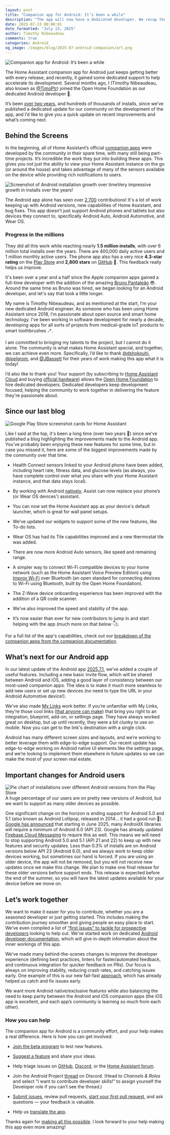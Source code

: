 ```yaml
---
layout: post
title: "Companion app for Android: It’s been a while"
description: "The app will now have a dedicated developer. We recap the two years of development and the future of the app."
date: 2025-07-23 00:00:01
date_formatted: "July 23, 2025"
author: Timothy Nibeaudeau
comments: true
categories: Android
og_image: /images/blog/2025-07-android-companion/art.png
---
```


<img src='/images/blog/2025-07-android-companion/art.png' style='border: 0;box-shadow: none;' alt="Companion app for Android: It’s been a while">

The Home Assistant companion app for Android just keeps getting better with every release, and recently, it gained some dedicated support to help accelerate its development. Several months ago, I (Timothy Nibeaudeau, also known as [@TimoPtr](https://github.com/TimoPtr)) joined the Open Home Foundation as our dedicated Android developer 🎉.

It’s been [over two years](/blog/2023/03/30/android-20233/), and hundreds of thousands of installs, since we’ve published a dedicated update for our community on the development of the app, and I’d like to give you a quick update on recent improvements and what’s coming next.<!--more-->

## Behind the Screens

In the beginning, all of Home Assistant’s official [companion apps](https://companion.home-assistant.io/) were developed by the community in their spare time, with many still being part-time projects. It’s incredible the work they put into building these apps. This gives you not just the ability to view your Home Assistant instance on the go (or around the house) and takes advantage of many of the sensors available on the device while providing rich notifications to users.

<p class="img"><img src='/images/blog/2025-07-android-companion/download-growth.png' alt="Screenshot of Android installation growth over time"/>Very impressive growth in installs over the years!</p>

The Android app alone has seen over [2,700](https://github.com/home-assistant/android) contributions! It's a lot of work keeping up with Android versions, new capabilities of Home Assistant, and bug fixes. This app doesn’t just support Android phones and tablets but also devices they connect to, specifically Android Auto, Android Automotive, and Wear OS.

### Progress in the millions

They did all this work while reaching nearly **1.5 million installs**, with over 6 million total installs over the years. There are 400,000 daily active users and 1 million monthly active users. The phone app also has a very nice **4.3-star rating** on the [Play Store](https://play.google.com/store/apps/details?id=io.homeassistant.companion.android) and **2,800 stars** on [GitHub](https://github.com/home-assistant/android) 🤩. This feedback really helps us improve.

It's been over a year and a half since the Apple companion apps gained a full-time developer with the addition of the amazing [Bruno Pantaleão](/blog/2023/12/27/companion-app-for-ios-202312-lets-go/) 😎. Around the same time as Bruno was hired, we began looking for an Android developer, and let's say that took a little longer.

My name is Timothy Nibeaudeau, and as mentioned at the start, I’m your new dedicated Android engineer. As someone who has been using Home Assistant since 2018, I’m passionate about open source and smart home technology. I’ve been working in software development for nearly a decade, developing apps for all sorts of projects from medical-grade IoT products to smart toothbrushes 🪥.

I am committed to bringing my talents to the project, but I cannot do it alone. The community is what makes Home Assistant special, and together, we can achieve even more. Specifically, I’d like to thank [@dshokouhi](https://github.com/dshokouhi), [@jpelgrom](https://github.com/jpelgrom), and [@JBassett](https://github.com/JBassett) for their years of work making this app what it is today!

I’d also like to thank you! Your support (by subscribing to [Home Assistant Cloud](/cloud/) and buying [official hardware](https://www.nabucasa.com/#:~:text=the%20first%20boot.-,Official%20Home%20Assistant%20hardware,-Get%20the%20best)) allows the [Open Home Foundation](https://www.openhomefoundation.org/) to hire dedicated developers. Dedicated developers keep development focused, helping the community to work together in delivering the feature they're passionate about.

## Since our last blog

<img src='/images/blog/2025-07-android-companion/playstore-cards.jpg' class="no-shadow" alt="Google Play Store screenshot cards for Home Assistant"/>

Like I said at the top, it's been a long time (over two years 🫢) since we’ve published a blog highlighting the improvements made to the Android app. You’ve probably been enjoying these new features for some time, but in case you missed it, here are some of the biggest improvements made by the community over that time.

- Health Connect sensors linked to your Android phone have been added, including heart rate, fitness data, and glucose levels (as always, you have complete control over what you share with your Home Assistant instance, and that data stays local).

- By working with Android [natively](/blog/2023/07/20/year-of-the-voice-chapter-3/#native-assist-on-android), Assist can now replace your phone’s (or Wear OS devices') assistant.

- You can now set the Home Assistant app as your device's default launcher, which is great for wall panel setups.

- We’ve updated our widgets to support some of the new features, like To-do lists.

- Wear OS has had its Tile capabilities improved and a new thermostat tile was added.

- There are now more Android Auto sensors, like speed and remaining range.

- A simpler way to connect Wi-Fi compatible devices to your home network (such as the Home Assistant Voice Preview Edition) using [Improv Wi-Fi](https://www.improv-wifi.com/) over Bluetooth (an open standard for connecting devices to Wi-Fi using Bluetooth, built by the Open Home Foundation).

- The Z-Wave device onboarding experience has been improved with the addition of a QR code scanner.

- We’ve also improved the speed and stability of the app.

- It’s now easier than ever for new contributors to jump in and start helping with the app (much more on that below 👇).

For a full list of the app's capabilities, check out our [breakdown of the companion apps from the companion documentation](https://companion.home-assistant.io/docs/core/).

## What’s next for our Android app

In our latest update of the Android app [2025.7.1](https://github.com/home-assistant/android/releases/tag/2025.7.1), we’ve added a couple of useful features. Including a new basic invite flow, which will be shared between Android and iOS, adding a good layer of consistency between our most-used companion apps. The idea is to make it much more seamless to add new users or set up new devices (no need to type the URL in your Android Automotive device!).

We’ve also made [My Links](https://my.home-assistant.io/) work better. If you’re unfamiliar with My Links, they’re those cool links ([that anyone can make](https://my.home-assistant.io/create-link/)) that bring you right to an integration, blueprint, add-on, or settings page. They have always worked great on desktop, but up until recently, they were a bit clunky to use on mobile. Now you can get to the link's destination with a single click.

Android has many different screen sizes and layouts, and we’re working to better leverage them with edge-to-edge support. Our recent update has edge-to-edge working on Android native UI elements like the settings page, and we’re looking to implement them elsewhere in future updates so we can make the most of your screen real estate.

## Important changes for Android users

<p class="img"><img src='/images/blog/2025-07-android-companion/android-distribution.png' alt="Pie chart of installations over different Android versions from the Play Store"/>A huge percentage of our users are on pretty new versions of Android, but we want to support as many older devices as possible.</p>

One significant change on the horizon is ending support for Android 5.0 and 5.1 (also known as Android Lollipop, released in 2014… it had a good run 🫡). [Google has announced](https://developer.android.com/jetpack/androidx/versions/all-channel#:~:text=Note%3A%20Starting%20in%20June%202025%2C%20new%20releases%20of%20many%20AndroidX%20libraries%20previously%20targeting%20minSdk%2021%20will%20be%20updated%20to%20require%20minSdk%2023.%20Some%20libraries%20won%27t%20be%20re%2Dreleased%20and%20will%20therefore%20continue%20to%20support%20minSdk%2021.) that starting in June 2025, many AndroidX libraries will require a minimum of Android 6.0 (API 23). Google has already updated [Firebase Cloud Messaging](https://firebase.google.com/support/release-notes/android#messaging_v25-0-0) to require this as well. This means we will need to stop supporting Android 5.0 and 5.1 (API 21 and 22) to keep up with new features and security updates. Less than 0.3% of installs are on Android versions below API 23 (Android 6.0), and we always work to keep older devices working, but sometimes our hand is forced. If you are using an older device, the app will not be removed, but you will not receive new updates once we make this change. We plan to make one final release for these older versions before support ends. This release is expected before the end of the summer, so you will have the latest updates available for your device before we move on.

## Let’s work together

We want to make it easier for you to contribute, whether you are a seasoned developer or just getting started. This includes making the contribution journey smoother and giving people an easy place to start. We’ve even compiled a list of [“first issues” to tackle for prospective developers](https://github.com/home-assistant/android/contribute) looking to help out. We’ve started work on dedicated [Android developer documentation](https://developers.home-assistant.io/docs/android), which will give in-depth information about the inner workings of this app.

We’ve made many behind-the-scenes changes to improve the developer experience (defining best practices, linters for faster/automated feedback, and continuous integration for quicker feedback on PRs). Our focus is always on improving stability, reducing crash rates, and catching issues early. One example of this is our new fail-fast [approach](https://developers.home-assistant.io/docs/android/best_practices/?_highlight=failfa#fail-fast), which has already helped us catch and fix issues early.

We want more Android native/exclusive features while also balancing the need to keep parity between the Android and iOS companion apps (the iOS app is excellent, and each app’s community is learning so much from each other).

### How you can help

The companion app for Android is a community effort, and your help makes a real difference. Here is how you can get involved:

- [Join the beta program](https://play.google.com/apps/testing/io.homeassistant.companion.android) to test new features.

- [Suggest a feature](https://community.home-assistant.io/c/feature-requests/13) and share your ideas.

- Help triage issues on [GitHub](https://github.com/home-assistant/android/issues), [Discord](https://discord.com/channels/330944238910963714/1284965926336335993), or the [Home Assistant forum](https://community.home-assistant.io/tag/android).

- Join the Android Project [thread](https://discord.com/channels/330944238910963714/1346948551892009101) on Discord. (Head to _Channels & Roles_ and select “I want to contribute developer skills!” to assign yourself the Developer role if you can’t see the thread.)

- [Submit issues](https://github.com/home-assistant/android/issues), review pull requests, [start your first pull request](https://github.com/home-assistant/android/issues?q=is%3Aissue+state%3Aopen+label%3A%22good+first+issue%22), and ask questions — your feedback is valuable.

- Help us [translate the app](https://developers.home-assistant.io/docs/translations).

Thanks again for [making all this possible](/cloud/). I look forward to your help making this app even more amazing!
